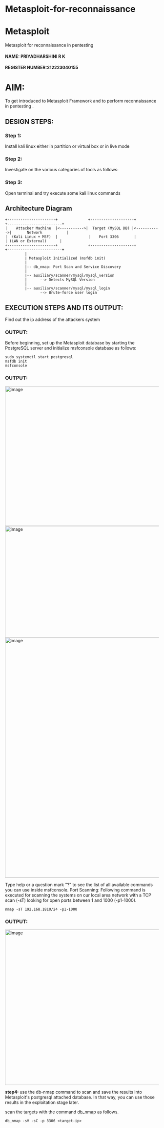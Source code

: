 
# Metasploit-for-reconnaissance
# Metasploit
Metasploit for reconnaissance in pentesting
#### NAME: PRIYADHARSHINI R K
#### REGISTER NUMBER:212223040155
# AIM:

To get introduced to Metasploit Framework and to  perform reconnaissance  in pentesting .

## DESIGN STEPS:

### Step 1:

Install kali linux either in partition or virtual box or in live mode

### Step 2:

Investigate on the various categories of tools as follows:

### Step 3:

Open terminal and try execute some kali linux commands

## Architecture Diagram
```
+----------------------+              +--------------------+             +-------------------------+
|    Attacker Machine  |<----------->|  Target (MySQL DB) |<----------->|       Network           |
|  (Kali Linux + MSF)  |              |    Port 3306       |             | (LAN or External)      |
+----------------------+              +--------------------+             +-------------------------+
         |
         | Metasploit Initialized (msfdb init)
         |
         |-- db_nmap: Port Scan and Service Discovery
         |
         |-- auxiliary/scanner/mysql/mysql_version
         |      --> Detects MySQL Version
         |
         |-- auxiliary/scanner/mysql/mysql_login
                --> Brute-force user login
```

## EXECUTION STEPS AND ITS OUTPUT:

Find out the ip address of the attackers system
### OUTPUT:
Before beginning, set up the Metasploit database by starting the PostgreSQL server and initialize msfconsole database as follows:
```
sudo systemctl start postgresql
msfdb init
msfconsole
```
### OUTPUT:
<img width="834" height="456" alt="image" src="https://github.com/user-attachments/assets/f0670d7c-48ee-4a1e-8eb4-595072d26fd5" />
<img width="674" height="363" alt="image" src="https://github.com/user-attachments/assets/3917dcef-9aa4-45f4-a779-252f17f1791c" />
<img width="840" height="784" alt="image" src="https://github.com/user-attachments/assets/5624c3d6-b642-4b8e-acaf-b4af9df9df25" />

Type help or a question mark "?" to see the list of all available commands you can use inside msfconsole.
Port Scanning:
Following command is executed for scanning the systems on our local area network with a TCP scan (-sT) looking for open ports between 1 and 1000 (-p1-1000).
```
nmap -sT 192.168.1810/24 -p1-1000
```
### OUTPUT:
<img width="872" height="507" alt="image" src="https://github.com/user-attachments/assets/e9a9cb8b-96b9-45b7-8310-55beee68a104" />


**step4:**
use the db-nmap command to scan and save the results into Metasploit's postgresql attached database. In that way, you can use those results in the exploitation stage later.

scan the targets with the command db_nmap as follows.
```
db_nmap -sV -sC -p 3306 <target-ip>
